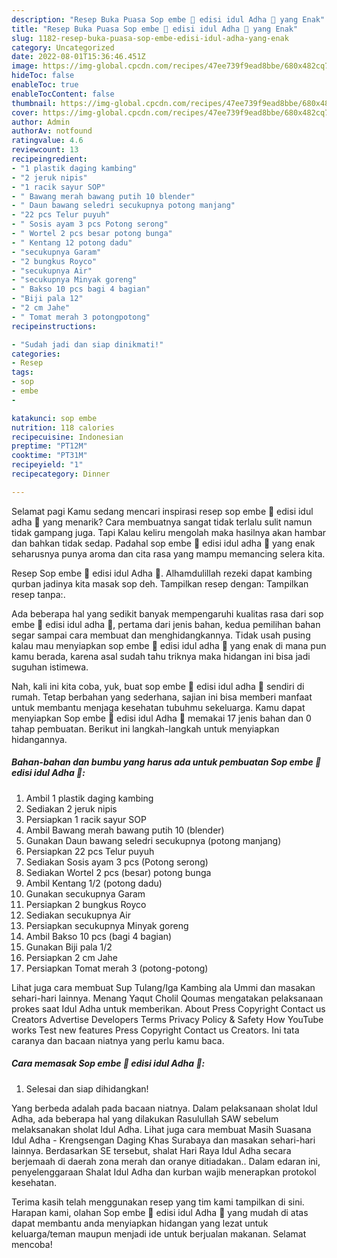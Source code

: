 ```yaml
---
description: "Resep Buka Puasa Sop embe 🐐 edisi idul Adha 🥰 yang Enak"
title: "Resep Buka Puasa Sop embe 🐐 edisi idul Adha 🥰 yang Enak"
slug: 1182-resep-buka-puasa-sop-embe-edisi-idul-adha-yang-enak
category: Uncategorized
date: 2022-08-01T15:36:46.451Z
image: https://img-global.cpcdn.com/recipes/47ee739f9ead8bbe/680x482cq70/sop-embe-edisi-idul-adha-foto-resep-utama.jpg
hideToc: false
enableToc: true
enableTocContent: false
thumbnail: https://img-global.cpcdn.com/recipes/47ee739f9ead8bbe/680x482cq70/sop-embe-edisi-idul-adha-foto-resep-utama.jpg
cover: https://img-global.cpcdn.com/recipes/47ee739f9ead8bbe/680x482cq70/sop-embe-edisi-idul-adha-foto-resep-utama.jpg
author: Admin
authorAv: notfound
ratingvalue: 4.6
reviewcount: 13
recipeingredient:
- "1 plastik daging kambing"
- "2 jeruk nipis"
- "1 racik sayur SOP"
- " Bawang merah bawang putih 10 blender"
- " Daun bawang seledri secukupnya potong manjang"
- "22 pcs Telur puyuh"
- " Sosis ayam 3 pcs Potong serong"
- " Wortel 2 pcs besar potong bunga"
- " Kentang 12 potong dadu"
- "secukupnya Garam"
- "2 bungkus Royco"
- "secukupnya Air"
- "secukupnya Minyak goreng"
- " Bakso 10 pcs bagi 4 bagian"
- "Biji pala 12"
- "2 cm Jahe"
- " Tomat merah 3 potongpotong"
recipeinstructions:

- "Sudah jadi dan siap dinikmati!"
categories:
- Resep
tags:
- sop
- embe
- 

katakunci: sop embe  
nutrition: 118 calories
recipecuisine: Indonesian
preptime: "PT12M"
cooktime: "PT31M"
recipeyield: "1"
recipecategory: Dinner

---
```



Selamat pagi Kamu sedang mencari inspirasi resep sop embe 🐐 edisi idul adha 🥰 yang menarik? Cara membuatnya sangat tidak terlalu sulit namun tidak gampang juga. Tapi Kalau keliru mengolah maka hasilnya akan hambar dan bahkan tidak sedap. Padahal sop embe 🐐 edisi idul adha 🥰 yang enak seharusnya punya aroma dan cita rasa yang mampu memancing selera kita.


Resep Sop embe 🐐 edisi idul Adha 🥰. Alhamdulillah rezeki dapat kambing qurban jadinya kita masak sop deh. Tampilkan resep dengan: Tampilkan resep tanpa:.

Ada beberapa hal yang sedikit banyak mempengaruhi kualitas rasa dari sop embe 🐐 edisi idul adha 🥰, pertama dari jenis bahan, kedua pemilihan bahan segar sampai cara membuat dan menghidangkannya. Tidak usah pusing kalau mau menyiapkan sop embe 🐐 edisi idul adha 🥰 yang enak di mana pun kamu berada, karena asal sudah tahu triknya maka hidangan ini bisa jadi suguhan istimewa.


Nah, kali ini kita coba, yuk, buat sop embe 🐐 edisi idul adha 🥰 sendiri di rumah. Tetap berbahan yang sederhana, sajian ini bisa memberi manfaat untuk membantu menjaga kesehatan tubuhmu sekeluarga. Kamu dapat menyiapkan Sop embe 🐐 edisi idul Adha 🥰 memakai 17 jenis bahan dan 0 tahap pembuatan. Berikut ini langkah-langkah untuk menyiapkan hidangannya.

<!--inarticleads1-->

##### Bahan-bahan dan bumbu yang harus ada untuk pembuatan Sop embe 🐐 edisi idul Adha 🥰:

1. Ambil 1 plastik daging kambing
1. Sediakan 2 jeruk nipis
1. Persiapkan 1 racik sayur SOP
1. Ambil  Bawang merah bawang putih 10 (blender)
1. Gunakan  Daun bawang seledri secukupnya (potong manjang)
1. Persiapkan 22 pcs Telur puyuh
1. Sediakan  Sosis ayam 3 pcs (Potong serong)
1. Sediakan  Wortel 2 pcs (besar) potong bunga
1. Ambil  Kentang 1/2 (potong dadu)
1. Gunakan secukupnya Garam
1. Persiapkan 2 bungkus Royco
1. Sediakan secukupnya Air
1. Persiapkan secukupnya Minyak goreng
1. Ambil  Bakso 10 pcs (bagi 4 bagian)
1. Gunakan Biji pala 1/2
1. Persiapkan 2 cm Jahe
1. Persiapkan  Tomat merah 3 (potong-potong)


Lihat juga cara membuat Sup Tulang/Iga Kambing ala Ummi dan masakan sehari-hari lainnya. Menang Yaqut Cholil Qoumas mengatakan pelaksanaan prokes saat Idul Adha untuk memberikan. About Press Copyright Contact us Creators Advertise Developers Terms Privacy Policy &amp; Safety How YouTube works Test new features Press Copyright Contact us Creators. Ini tata caranya dan bacaan niatnya yang perlu kamu baca. 

<!--inarticleads2-->

##### Cara memasak Sop embe 🐐 edisi idul Adha 🥰:


1. Selesai dan siap dihidangkan!

Yang berbeda adalah pada bacaan niatnya. Dalam pelaksanaan sholat Idul Adha, ada beberapa hal yang dilakukan Rasulullah SAW sebelum melaksanakan sholat Idul Adha. Lihat juga cara membuat Masih Suasana Idul Adha - Krengsengan Daging Khas Surabaya dan masakan sehari-hari lainnya. Berdasarkan SE tersebut, shalat Hari Raya Idul Adha secara berjemaah di daerah zona merah dan oranye ditiadakan.. Dalam edaran ini, penyelenggaraan Shalat Idul Adha dan kurban wajib menerapkan protokol kesehatan. 

Terima kasih telah menggunakan resep yang tim kami tampilkan di sini. Harapan kami, olahan Sop embe 🐐 edisi idul Adha 🥰 yang mudah di atas dapat membantu anda menyiapkan hidangan yang lezat untuk keluarga/teman maupun menjadi ide untuk berjualan makanan. Selamat mencoba!
